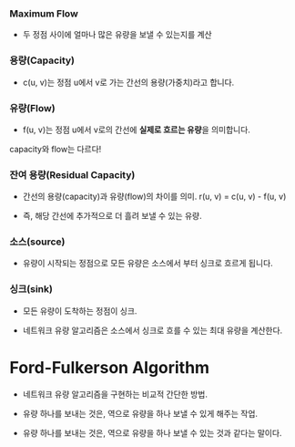 
### Maximum Flow 
- 두 정점 사이에 얼마나 많은 유량을 보낼 수 있는지를 계산 


### 용량(Capacity)

- c(u, v)는 정점 u에서 v로 가는 간선의 용량(가중치)라고 합니다.

 
### 유량(Flow) 

- f(u, v)는 정점 u에서 v로의 간선에 **실제로 흐르는 유량**을 의미합니다.

capacity와 flow는 다르다!


### 잔여 용량(Residual Capacity) 

- 간선의 용량(capacity)과 유량(flow)의 차이를 의미.  r(u, v) = c(u, v) - f(u, v)

- 즉, 해당 간선에 추가적으로 더 흘려 보낼 수 있는 유량. 

 
### 소스(source)

- 유량이 시작되는 정점으로 모든 유량은 소스에서 부터 싱크로 흐르게 됩니다.

 
### 싱크(sink)

- 모든 유량이 도착하는 정점이 싱크. 

- 네트워크 유량 알고리즘은 소스에서 싱크로 흐를 수 있는 최대 유량을 계산한다.



# Ford-Fulkerson Algorithm

- 네트워크 유량 알고리즘을 구현하는 비교적 간단한 방법.


- 유량 하나를 보내는 것은, 역으로 유량을 하나 보낼 수 있게 해주는 작업.
- 유량 하나를 보내는 것은, 역으로 유량을 하나 보낼 수 있는 것과 같다는 말이다.

